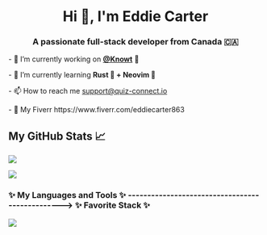 

<h1 align="center">Hi 👋, I'm Eddie Carter </h1>
<h3 align="center">A passionate full-stack developer from Canada 🇨🇦</h3>


<p> - 🔭 I’m currently working on <a href="https://knowt.io"><b>@Knowt</b></a> 📝 </p> 

 <p> - 🌱 I’m currently learning <b>Rust 🦀 + Neovim 🖖 </b> </p>
<p> - 📫 How to reach me <a href="mailto:support@quiz-connect.io">support@quiz-connect.io</a> </p>

<p> - 🤝 My Fiverr https://www.fiverr.com/eddiecarter863 </p>

## My GitHub Stats 📈
![](https://komarev.com/ghpvc/?username=John8790909)


<p align="left">
    <img src="https://github-readme-stats.vercel.app/api?username=John8790909&count_private=true&show_icons=true&theme=tokyonight" />
</p>


<div>
<p align="left">
<h3 align="left">✨ My Languages and Tools ✨  ------------------------------------------------>  ✨ Favorite Stack ✨</h3>
    <p><img src="https://skillicons.dev/icons?i=nextjs,redis,postgresql,prisma,mongodb,firebase,bevy,docker,kubernetes,mmo,mmo,postgresql,rocket,rust,nextjs,go,rust,typescript,javascript,python,graphql&perline=15" /> </p>
</p>
</div>
